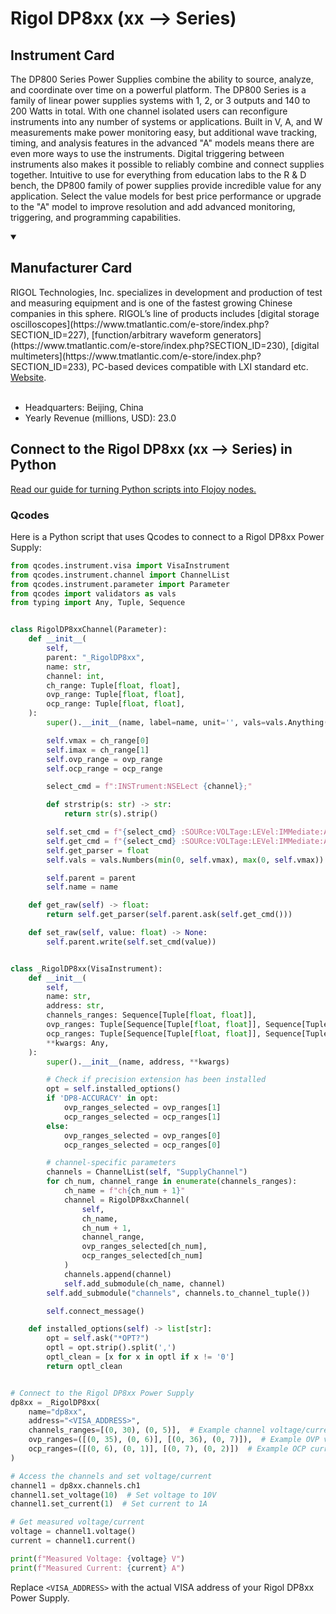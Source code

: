 
# Rigol DP8xx (xx --> Series)

## Instrument Card

The DP800 Series Power Supplies combine the ability to source, analyze, and coordinate over time on a powerful platform. The DP800 Series is a family of linear power supplies systems with 1, 2, or 3 outputs and 140 to 200 Watts in total. With one channel isolated users can reconfigure instruments into any number of systems or applications. Built in V, A, and W measurements make power monitoring easy, but additional wave tracking, timing, and analysis features in the advanced "A" models means there are even more ways to use the instruments. Digital triggering between instruments also makes it possible to reliably combine and connect supplies together. Intuitive to use for everything from education labs to the R & D bench, the DP800 family of power supplies provide incredible value for any application. Select the value models for best price performance or upgrade to the "A" model to improve resolution and add advanced monitoring, triggering, and programming capabilities.

<details open>
<summary><h2>Manufacturer Card</h2></summary>
RIGOL Technologies, Inc. specializes in development and production of test and measuring equipment and is one of the fastest growing Chinese companies in this sphere.
RIGOL’s line of products includes [digital storage oscilloscopes](https://www.tmatlantic.com/e-store/index.php?SECTION_ID=227), [function/arbitrary waveform generators](https://www.tmatlantic.com/e-store/index.php?SECTION_ID=230), [digital multimeters](https://www.tmatlantic.com/e-store/index.php?SECTION_ID=233), PC-based devices compatible with LXI standard etc. <a href=https://www.rigol.com/>Website</a>.
<br><br>
<ul>
  <li>Headquarters: Beijing, China</li>
  <li>Yearly Revenue (millions, USD): 23.0</li>
</ul>
</details>

## Connect to the Rigol DP8xx (xx --> Series) in Python

[Read our guide for turning Python scripts into Flojoy nodes.](https://docs.flojoy.ai/custom-nodes/creating-custom-node/)


### Qcodes

Here is a Python script that uses Qcodes to connect to a Rigol DP8xx Power Supply:

```python
from qcodes.instrument.visa import VisaInstrument
from qcodes.instrument.channel import ChannelList
from qcodes.instrument.parameter import Parameter
from qcodes import validators as vals
from typing import Any, Tuple, Sequence


class RigolDP8xxChannel(Parameter):
    def __init__(
        self,
        parent: "_RigolDP8xx",
        name: str,
        channel: int,
        ch_range: Tuple[float, float],
        ovp_range: Tuple[float, float],
        ocp_range: Tuple[float, float],
    ):
        super().__init__(name, label=name, unit='', vals=vals.Anything(), set_cmd=None, get_cmd=None)

        self.vmax = ch_range[0]
        self.imax = ch_range[1]
        self.ovp_range = ovp_range
        self.ocp_range = ocp_range

        select_cmd = f":INSTrument:NSELect {channel};"

        def strstrip(s: str) -> str:
            return str(s).strip()

        self.set_cmd = f"{select_cmd} :SOURce:VOLTage:LEVel:IMMediate:AMPLitude {{}}".format
        self.get_cmd = f"{select_cmd} :SOURce:VOLTage:LEVel:IMMediate:AMPLitude?".format
        self.get_parser = float
        self.vals = vals.Numbers(min(0, self.vmax), max(0, self.vmax))

        self.parent = parent
        self.name = name

    def get_raw(self) -> float:
        return self.get_parser(self.parent.ask(self.get_cmd()))

    def set_raw(self, value: float) -> None:
        self.parent.write(self.set_cmd(value))


class _RigolDP8xx(VisaInstrument):
    def __init__(
        self,
        name: str,
        address: str,
        channels_ranges: Sequence[Tuple[float, float]],
        ovp_ranges: Tuple[Sequence[Tuple[float, float]], Sequence[Tuple[float, float]]],
        ocp_ranges: Tuple[Sequence[Tuple[float, float]], Sequence[Tuple[float, float]]],
        **kwargs: Any,
    ):
        super().__init__(name, address, **kwargs)

        # Check if precision extension has been installed
        opt = self.installed_options()
        if 'DP8-ACCURACY' in opt:
            ovp_ranges_selected = ovp_ranges[1]
            ocp_ranges_selected = ocp_ranges[1]
        else:
            ovp_ranges_selected = ovp_ranges[0]
            ocp_ranges_selected = ocp_ranges[0]

        # channel-specific parameters
        channels = ChannelList(self, "SupplyChannel")
        for ch_num, channel_range in enumerate(channels_ranges):
            ch_name = f"ch{ch_num + 1}"
            channel = RigolDP8xxChannel(
                self,
                ch_name,
                ch_num + 1,
                channel_range,
                ovp_ranges_selected[ch_num],
                ocp_ranges_selected[ch_num]
            )
            channels.append(channel)
            self.add_submodule(ch_name, channel)
        self.add_submodule("channels", channels.to_channel_tuple())

        self.connect_message()

    def installed_options(self) -> list[str]:
        opt = self.ask("*OPT?")
        optl = opt.strip().split(',')
        optl_clean = [x for x in optl if x != '0']
        return optl_clean


# Connect to the Rigol DP8xx Power Supply
dp8xx = _RigolDP8xx(
    name="dp8xx",
    address="<VISA_ADDRESS>",
    channels_ranges=[(0, 30), (0, 5)],  # Example channel voltage/current ranges
    ovp_ranges=([(0, 35), (0, 6)], [(0, 36), (0, 7)]),  # Example OVP voltage ranges
    ocp_ranges=([(0, 6), (0, 1)], [(0, 7), (0, 2)])  # Example OCP current ranges
)

# Access the channels and set voltage/current
channel1 = dp8xx.channels.ch1
channel1.set_voltage(10)  # Set voltage to 10V
channel1.set_current(1)  # Set current to 1A

# Get measured voltage/current
voltage = channel1.voltage()
current = channel1.current()

print(f"Measured Voltage: {voltage} V")
print(f"Measured Current: {current} A")
```

Replace `<VISA_ADDRESS>` with the actual VISA address of your Rigol DP8xx Power Supply.

